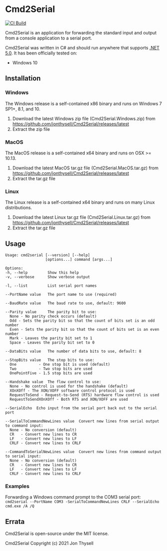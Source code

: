 # Cmd2Serial #

[![CI Build](https://github.com/jonthysell/Cmd2Serial/actions/workflows/ci.yml/badge.svg)](https://github.com/jonthysell/Cmd2Serial/actions/workflows/ci.yml)

Cmd2Serial is an application for forwarding the standard input and output from a console application to a serial port.

Cmd2Serial was written in C# and should run anywhere that supports [.NET 5.0](https://github.com/dotnet/core/blob/master/release-notes/5.0/5.0-supported-os.md). It has been officially tested on:

* Windows 10

## Installation ##

### Windows ###

The Windows release is a self-contained x86 binary and runs on Windows 7 SP1+, 8.1, and 10.

1. Download the latest Windows zip file (Cmd2Serial.Windows.zip) from https://github.com/jonthysell/Cmd2Serial/releases/latest
2. Extract the zip file

### MacOS ###

The MacOS release is a self-contained x64 binary and runs on OSX >= 10.13.

1. Download the latest MacOS tar.gz file (Cmd2Serial.MacOS.tar.gz) from https://github.com/jonthysell/Cmd2Serial/releases/latest
2. Extract the tar.gz file

### Linux ###

The Linux release is a self-contained x64 binary and runs on many Linux distributions.

1. Download the latest Linux tar.gz file (Cmd2Serial.Linux.tar.gz) from https://github.com/jonthysell/Cmd2Serial/releases/latest
2. Extract the tar.gz file

## Usage ##

```none
Usage: cmd2serial [--version] [--help]
                  [options...] command [args...]

Options:
-h, --help         Show this help
-v, --verbose      Show verbose output

-l, --list         List serial port names

--PortName value   The port name to use (required)

--BaudRate value   The baud rate to use, default: 9600

--Parity value     The parity bit to use:
  None - No parity check occurs (default)
  Odd - Sets the parity bit so that the count of bits set is an odd number
  Even - Sets the parity bit so that the count of bits set is an even number
  Mark - Leaves the parity bit set to 1
  Space - Leaves the parity bit set to 0

--DataBits value   The number of data bits to use, default: 8

--StopBits value   The stop bits to use:
  One          - One stop bit is used (default)
  Two          - Two stop bits are used
  OnePointFive - 1.5 stop bits are used

--Handshake value  The flow control to use:
  None - No control is used for the handshake (default)
  XOnXOff - The XON/XOFF software control protocol is used
  RequestToSend - Request-to-Send (RTS) hardware flow control is used
  RequestToSendXOnXOff - Both RTS and XON/XOFF are used

--SerialEcho  Echo input from the serial port back out to the serial port

--SerialToCommandNewLines value  Convert new lines from serial output to command input:
  None - No conversion (default)
  CR   - Convert new lines to CR
  LF   - Convert new lines to LF
  CRLF - Convert new lines to CRLF

--CommandToSerialNewLines value  Convert new lines from command output to serial input:
  None - No conversion (default)
  CR   - Convert new lines to CR
  LF   - Convert new lines to LF
  CRLF - Convert new lines to CRLF
```

### Examples ###

Forwarding a Windows command prompt to the COM3 serial port: `cmd2serial --PortName COM3 -SerialToCommandNewLines CRLF --SerialEcho cmd.exe /A /Q`

## Errata ##

Cmd2Serial is open-source under the MIT license.

Cmd2Serial Copyright (c) 2021 Jon Thysell
